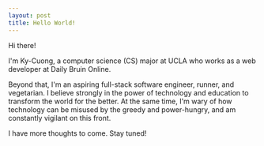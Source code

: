 ```yaml
---
layout: post
title: Hello World!
---
```


Hi there!  

I'm Ky-Cuong, a computer science (CS) major at UCLA
who works as a web developer at Daily Bruin Online. 

Beyond that, I'm an aspiring full-stack software engineer, runner, and 
vegetarian. I believe strongly in the power of technology and education
to transform the world for the better. At the same time, I'm wary of how 
technology can be misused by the greedy and power-hungry, and am constantly
vigilant on this front. 

I have more thoughts to come. Stay tuned! 